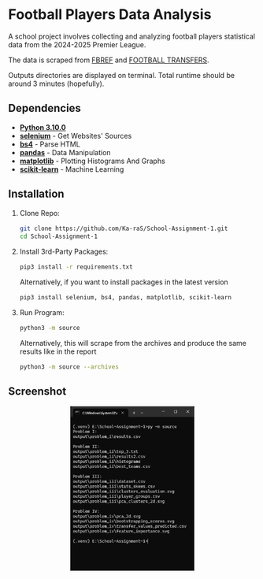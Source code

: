 # Football Players Data Analysis
    
A school project involves collecting and analyzing football players statistical data from the 2024-2025 Premier League.

The data is scraped from [FBREF](https://fbref.com/en/comps/9/2024-2025/2024-2025-Premier-League-Stats/) and [FOOTBALL TRANSFERS](https://www.footballtransfers.com/en/values/players/most-valuable-players/playing-in-uk-premier-league). 

Outputs directories are displayed on terminal. Total runtime should be around 3 minutes (hopefully).

## Dependencies
- [**Python 3.10.0**](https://www.python.org/downloads/release/python-3100/)
- [**selenium**](https://pypi.org/project/selenium/) - Get Websites' Sources
- [**bs4**](https://pypi.org/project/bs4/) - Parse HTML
- [**pandas**](https://pypi.org/project/pandas/) - Data Manipulation
- [**matplotlib**](https://pypi.org/project/matplotlib/) - Plotting Histograms And Graphs
- [**scikit-learn**](https://pypi.org/project/scikit-learn/) - Machine Learning

## Installation

1. Clone Repo:
    ```bash
    git clone https://github.com/Ka-raS/School-Assignment-1.git
    cd School-Assignment-1
    ```

2. Install 3rd-Party Packages:
    ```bash
    pip3 install -r requirements.txt
    ```

    Alternatively, if you want to install packages in the latest version
    ```bash
    pip3 install selenium, bs4, pandas, matplotlib, scikit-learn
    ```

3. Run Program:
    ```bash
    python3 -m source
    ```

    Alternatively, this will scrape from the archives and produce the same results like in the report
    ```bash
    python3 -m source --archives
    ```

## Screenshot

<div align="center">
  <img src="output/screenshot.png" style="max-width: 50%;"/>
</div>
